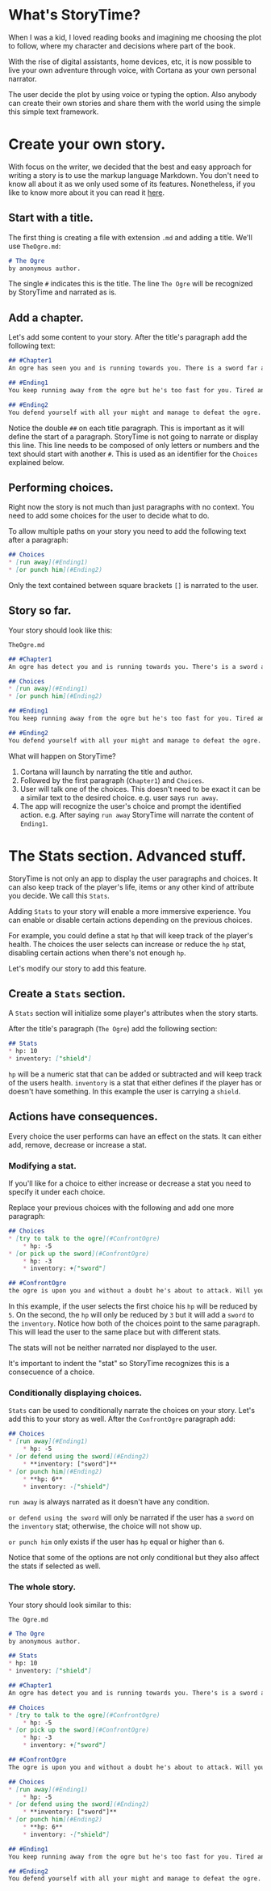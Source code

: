 # What's StoryTime?

When I was a kid, I loved reading books and imagining me choosing the plot to follow, where my character and decisions where part of the book.

With the rise of digital assistants, home devices, etc, it is now possible to live your own adventure through voice, with Cortana as your own personal narrator.

The user decide the plot by using voice or typing the option. Also anybody can create their own stories and share them with the world using the simple this simple text framework.

# Create your own story.

With focus on the writer, we decided that the best and easy approach for writing a story is to use the markup language Markdown. You don't need to know all about it as we only used some of its features. Nonetheless, if you like to know more about it you can read it [here](https://guides.github.com/features/mastering-markdown/).

## Start with a title.

The first thing is creating a file with extension `.md` and adding a title. We'll use `TheOgre.md`:

```markdown
# The Ogre
by anonymous author.
```

The single `#` indicates this is the title. The line `The Ogre` will be recognized by StoryTime and narrated as is.

## Add a chapter.

Let's add some content to your story. After the title's paragraph add the following text:

```markdown
## #Chapter1
An ogre has seen you and is running towards you. There is a sword far away from you. You can either

## #Ending1
You keep running away from the ogre but he's too fast for you. Tired and without air you're no match for him. You died.

## #Ending2
You defend yourself with all your might and manage to defeat the ogre. Congratulations. 
```

Notice the double `##` on each title paragraph. This is important as it will define the start of a paragraph. StoryTime is not going to narrate or display this line. This line needs to be composed of only letters or numbers and the text should start with another `#`. This is used as an identifier for the `Choices` explained below.

## Performing choices.

Right now the story is not much than just paragraphs with no context. You need to add some choices for the user to decide what to do.

To allow multiple paths on your story you need to add the following text after a paragraph:

```markdown
## Choices
* [run away](#Ending1)
* [or punch him](#Ending2)
```

Only the text contained between square brackets `[]` is narrated to the user.

## Story so far.

Your story should look like this:

`TheOgre.md`
```markdown
## #Chapter1
An ogre has detect you and is running towards you. There's is a sword a little far away from you. You can either

## Choices
* [run away](#Ending1)
* [or punch him](#Ending2)

## #Ending1
You keep running away from the ogre but he's too fast for you. Tired and without air you're no match for him. You died.

## #Ending2
You defend yourself with all your might and manage to defeat the ogre. Congratulations. 
```

What will happen on StoryTime?
1. Cortana will launch by narrating the title and author.
1. Followed by the first paragraph (`Chapter1`) and `Choices`.
1. User will talk one of the choices. This doesn't need to be exact it can be a similar text to the desired choice. e.g. user says `run away`.
1. The app will recognize the user's choice and prompt the identified action. e.g. After saying `run away` StoryTime will narrate the content of `Ending1`.

# The Stats section. Advanced stuff.

StoryTime is not only an app to display the user paragraphs and choices. It can also keep track of the player's life, items or any other kind of attribute you decide. We call this `Stats`.

Adding `Stats` to your story will enable a more immersive experience. You can enable or disable certain actions depending on the previous choices. 

For example, you could define a stat `hp` that will keep track of the player's health. The choices the user selects can increase or reduce the `hp` stat, disabling certain actions when there's not enough `hp`.

Let's modify our story to add this feature.

## Create a `Stats` section.

A `Stats` section will initialize some player's attributes when the story starts. 

After the title's paragraph (`The Ogre`) add the following section:

```markdown
## Stats
* hp: 10
* inventory: ["shield"]
```

`hp` will be a numeric stat that can be added or subtracted and will keep track of the users health.
`inventory` is a stat that either defines if the player has or doesn't have something. In this example the user is carrying a `shield`.

## Actions have consequences.

Every choice the user performs can have an effect on the stats. It can either add, remove, decrease or increase a stat.

### Modifying a stat.

If you'll like for a choice to either increase or decrease a stat you need to specify it under each choice.

Replace your previous choices with the following and add one more paragraph:

```markdown
## Choices
* [try to talk to the ogre](#ConfrontOgre)
    * hp: -5
* [or pick up the sword](#ConfrontOgre)
    * hp: -3
    * inventory: +["sword"]

## #ConfrontOgre
the ogre is upon you and without a doubt he's about to attack. Will you
```

In this example, if the user selects the first choice his `hp` will be reduced by `5`. On the second, the `hp` will only be reduced by `3` but it will add a `sword` to the `inventory`. Notice how both of the choices point to the same paragraph. This will lead the user to the same place but with different stats.

The stats will not be neither narrated nor displayed to the user. 

It's important to indent the "stat" so StoryTime recognizes this is a consecuence of a choice.

### Conditionally displaying choices.

`Stats` can be used to conditionally narrate the choices on your story. Let's add this to your story as well. After the `ConfrontOgre` paragraph add:

```markdown
## Choices
* [run away](#Ending1)
    * hp: -5
* [or defend using the sword](#Ending2)
    * **inventory: ["sword"]**
* [or punch him](#Ending2)
    * **hp: 6**
    * inventory: -["shield"]
```

`run away` is always narrated as it doesn't have any condition.

`or defend using the sword` will only be narrated if the user has a `sword` on the `inventory` stat; otherwise, the choice will not show up.

`or punch him` only exists if the user has `hp` equal or higher than `6`.

Notice that some of the options are not only conditional but they also affect the stats if selected as well.

### The whole story.

Your story should look similar to this:

`The Ogre.md`
```markdown
# The Ogre
by anonymous author.

## Stats
* hp: 10
* inventory: ["shield"]

## #Chapter1
An ogre has detect you and is running towards you. There's is a sword a little far away from you. You can either

## Choices
* [try to talk to the ogre](#ConfrontOgre)
    * hp: -5
* [or pick up the sword](#ConfrontOgre)
    * hp: -3
    * inventory: +["sword"]

## #ConfrontOgre
The ogre is upon you and without a doubt he's about to attack. Will you

## Choices
* [run away](#Ending1)
    * hp: -5
* [or defend using the sword](#Ending2)
    * **inventory: ["sword"]**
* [or punch him](#Ending2)
    * **hp: 6**
    * inventory: -["shield"]

## #Ending1
You keep running away from the ogre but he's too fast for you. Tired and without air you're no match for him. You died.

## #Ending2
You defend yourself with all your might and manage to defeat the ogre. Congratulations.
```